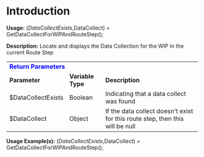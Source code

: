 # Introduction

**Usage:** 
($DataCollectExists,$DataCollect) = GetDataCollectForWIPAndRouteStep();


**Description:** Locate and displays the Data Collection for the WIP in the current Route Step

<table class="confluenceTable"><colgroup><col /> </colgroup><tbody><tr><td class="highlight confluenceTd" colspan="3"><strong><span style="color: rgb(0,0,255);">Return Parameters</span></strong></td></tr><tr><td colspan="1" class="confluenceTd"><strong>Parameter</strong></td><td colspan="1" class="confluenceTd"><strong style="text-align: center;">Variable Type</strong></td><td colspan="1" class="confluenceTd"><strong>Description</strong></td></tr><tr><td class="confluenceTd">$DataCollectExists</td><td class="confluenceTd">Boolean</td><td class="confluenceTd">Indicating that a data collect was found</td></tr><tr><td class="confluenceTd">$DataCollect</td><td class="confluenceTd">Object</td><td class="confluenceTd">If the data collect doesn't exist for this route step, then this will be null</td></tr></tbody></table>

**Usage Example(s):** 
($DataCollectExists,$DataCollect) = GetDataCollectForWIPAndRouteStep();
